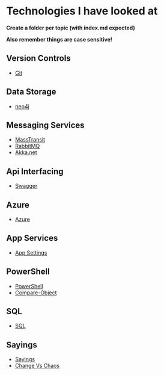 # Technologies I have looked at

**Create a folder per topic (with index.md expected)**

**Also remember things are case sensitive!**

## Version Controls

- [Git](Git/index.md)  

## Data Storage

 - [neo4j](neo4j/index.md)  

## Messaging Services

- [MassTransit](MassTransit/index.md)  
- [RabbitMQ](RabbitMQ/index.md)  
- [Akka.net](Akka.net/index.md)  

## Api Interfacing

- [Swagger](swagger/index.md)  

## Azure
- [Azure](Azure/index.md)
  
## App Services  
-  [App Settings](Azure/applicationSettings-replacements.md)

## PowerShell  
- [PowerShell](PowerShell/index.md)
- [Compare-Object](PowerShell/Compare-Object.md)

## SQL

- [SQL](Sql/)


## Sayings

- [Sayings](til/Sayings/index.md)
- [Change Vs Chaos](til/Sayings/chaos.md)